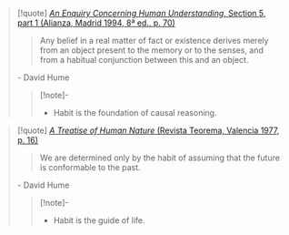 
> [!quote] [_An Enquiry Concerning Human Understanding_, Section 5, part 1 (Alianza, Madrid 1994, 8ª ed., p. 70)](https://www.wikisofia.cat/wiki/Recurs:Hume:_el_costum,_fonament_dels_raonaments_causals)
>> Any belief in a real matter of fact or existence derives merely from an object present to the memory or to the senses, and from a habitual conjunction between this and an object.
>
> \- David Hume
>> [!note]-
>> -  Habit is the foundation of causal reasoning.

> [!quote] [_A Treatise of Human Nature_ (Revista Teorema, Valencia 1977, p. 16)](https://www.wikisofia.cat/wiki/Recurs:Hume:_el_costum,_guia_de_la_vida)
>> We are determined only by the habit of assuming that the future is conformable to the past.
>
> \- David Hume
>> [!note]-
>> - Habit is the guide of life.

